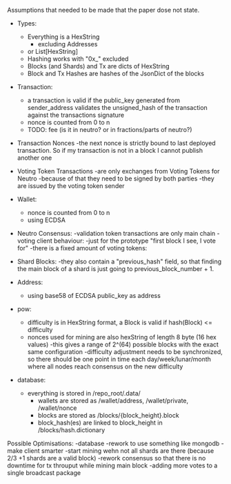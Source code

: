 Assumptions that needed to be made that the paper dose not state.
- Types:
    - Everything is a HexString
        - excluding Addresses
    - or List[HexString]
    - Hashing works with "0x_" excluded
    - Blocks (and Shards) and Tx are dicts of HexString
    - Block and Tx Hashes are hashes of the JsonDict of the blocks

- Transaction:
    - a transaction is valid if the public_key generated from sender_address validates the unsigned_hash of the transaction against the transactions signature
    - nonce is counted from 0 to n
    - TODO: fee (is it in neutro? or in fractions/parts of neutro?)

- Transaction Nonces
    -the next nonce is strictly bound to last deployed transaction. So if my transaction is not in a block I cannot publish another one

- Voting Token Transactions
    -are only exchanges from Voting Tokens for Neutro
    -because of that they need to be signed by both parties
    -they are issued by the voting token sender
    
- Wallet:
    - nonce is counted from 0 to n
    - using ECDSA 

- Neutro Consensus:
    -validation token transactions are only main chain
    -voting client behaviour:
        -just for the prototype "first block I see, I vote for" 
    -there is a fixed amount of voting tokens: 

- Shard Blocks:
    -they also contain a "previous_hash" field, so that finding the main block of a shard is just going to previous_block_number + 1.

- Address:
    - using base58 of ECDSA public_key as address

- pow:
    - difficulty is in HexString format, a Block is valid if hash(Block) <= difficulty
    - nonces used for mining are also hexString of length 8 byte (16 hex values)
        -this gives a range of 2^(64) possible blocks with the exact same configuration
    -difficulty adjustment needs to be synchronized, so there should be one point in time each day/week/lunar/month where all nodes reach consensus on the new difficulty

- database:
    - everything is stored in /repo_root/.data/
        - wallets are stored as /wallet/address, /wallet/private, /wallet/nonce
        - blocks are stored as /blocks/{block_height}.block
        - block_hash(es) are linked to block_height in /blocks/hash.dictionary


Possible Optimisations:
    -database
        -rework to use something like mongodb
    -make client smarter
        -start mining wehn not all shards are there (because 2/3 +1 shards are a valid block)
    -rework consensus so that there is no downtime for tx throuput while mining main block
    -adding more votes to a single broadcast package